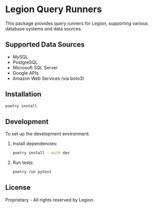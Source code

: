 # Legion Query Runners

This package provides query runners for Legion, supporting various database systems and data sources.

## Supported Data Sources

- MySQL
- PostgreSQL
- Microsoft SQL Server
- Google APIs
- Amazon Web Services (via boto3)

## Installation

```bash
poetry install
```

## Development

To set up the development environment:

1. Install dependencies:
   ```bash
   poetry install --with dev
   ```

2. Run tests:
   ```bash
   poetry run pytest
   ```

## License

Proprietary - All rights reserved by Legion. 